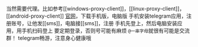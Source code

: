 当然需要代理。比如参考[[windows-proxy-client]]，[[linux-proxy-client]]，[[android-proxy-client]]
[官网](https://desktop.telegram.org/)，下载手机版，电脑版
手机安装telegram应用，注册账号，让他发[[sms]]，电脑接[[sms]]，注册
手机先登上，然后电脑安装应用，用手机扫码登上
要定期登录，否则号可能有麻烦
`@一串字母`就很有可能是交流群！
telegram畅游，注意身心健康哦
